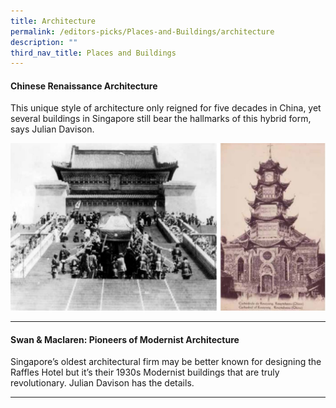 ```yaml
---
title: Architecture
permalink: /editors-picks/Places-and-Buildings/architecture
description: ""
third_nav_title: Places and Buildings
---
```

#### <a target="_blank" href="/vol-14/issue-1/apr-jun-2018/chinese-rensc-archit/" style="text-decoration: none; font-weight: bold;"> Chinese Renaissance Architecture</a>
<p>This unique style of architecture only reigned for five decades in China, yet several buildings in Singapore still bear the hallmarks of this hybrid form, says Julian Davison.</p> 
<img src="/images/Vol-14-issue-1/chinese-renaissance-architect/Renaissance2.JPG">
<hr>

#### <a target="_blank" href="/vol-13/issue-2/jul-sep-2017/swan-and-maclaren" style="text-decoration: none; font-weight: bold;"> Swan & Maclaren: Pioneers of Modernist Architecture</a>
<p>Singapore’s oldest architectural firm may be better known for designing the Raffles Hotel but it’s their 1930s Modernist buildings that are truly revolutionary. Julian Davison has the details.</p> 
<hr>